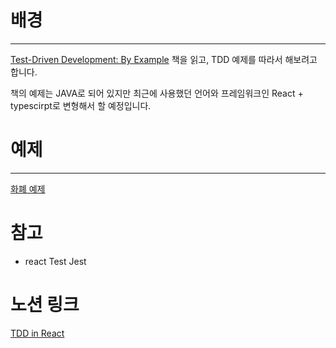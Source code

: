 # 배경

---

[Test-Driven Development: By Example](http://www.yes24.com/Product/Goods/12246033) 책을 읽고,  TDD 예제를 따라서 해보려고 합니다.

책의 예제는 JAVA로 되어 있지만 최근에 사용했던 언어와 프레임워크인 React + typescirpt로 변형해서 할 예정입니다.

# 예제

---

[화폐 예제](https://www.notion.so/e320976c95ac405185ff9b1c36505001)

# 참고

- react Test Jest

[](https://www.newline.co/@bespoyasov/how-to-write-your-first-unit-test-in-react-typescript-app--ca51d0c0)

# 노션 링크

[TDD in React](https://www.notion.so/TDD-in-React-7e281802bab04ee8983a5177b815e571)